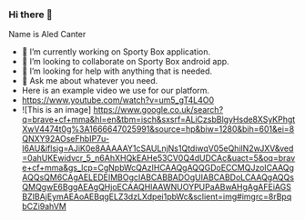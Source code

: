 ### Hi there 👋
Name is Aled Canter
- 🔭 I’m currently working on Sporty Box application.
- 👯 I’m looking to collaborate on Sporty Box android app.
- 🤔 I’m looking for help with anything that is needed.
- 💬 Ask me about whatever you need.
- Here is an example video we use for our platform.
- https://www.youtube.com/watch?v=um5_gT4L4O0
- ![This is an image] https://www.google.co.uk/search?q=brave+cf+mma&hl=en&tbm=isch&sxsrf=ALiCzsbBlgyHsde8XSyKPhgtXwV4474t0g%3A1666647025991&source=hp&biw=1280&bih=601&ei=8QNXY92AOseFhbIP7u-l6AU&iflsig=AJiK0e8AAAAAY1cSAULnjNs1QtdiwqV05eQhilN2wJXV&ved=0ahUKEwidvcr_5_n6AhXHQkEAHe53CV0Q4dUDCAc&uact=5&oq=brave+cf+mma&gs_lcp=CgNpbWcQAzIHCAAQgAQQGDoECCMQJzoICAAQgAQQsQM6CAgAELEDEIMBOgcIABCABBADOgUIABCABDoLCAAQgAQQsQMQgwE6BggAEAgQHjoECAAQHlAAWNUOYPUPaABwAHgAgAFEiAGSBZIBAjEymAEAoAEBqgELZ3dzLXdpei1pbWc&sclient=img#imgrc=8rBpqbCZi9ahVM
 
 


<!--
**AledCanter28/AledCanter28** is a ✨ _special_ ✨ repository because its `README.md` (this file) appears on your GitHub profile.

Here are some ideas to get you started:

- 🔭 I’m currently working on Sporty Box application
- 🌱 I’m currently learning ...
- 👯 I’m looking to collaborate on ...
- 🤔 I’m looking for help with ...
- 💬 Ask me about ...
- 📫 How to reach me: ...
- 😄 Pronouns: ...
- ⚡ Fun fact: ...
-->
